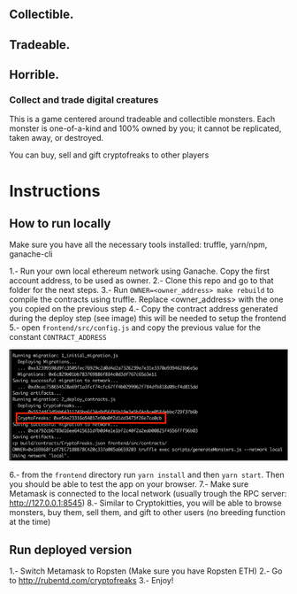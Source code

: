 ## Collectible.
## Tradeable.
## Horrible.

### Collect and trade digital creatures

This is a game centered around tradeable and collectible monsters. 
Each monster is one-of-a-kind and 100% owned by you; it cannot be replicated, taken away, or destroyed.

You can buy, sell and gift cryptofreaks to other players

# Instructions

## How to run locally 

Make sure you have all the necessary tools installed: truffle, yarn/npm, ganache-cli 

1.- Run your own local ethereum network using Ganache. Copy the first account address, to be used as owner. 
2.- Clone this repo and go to that folder for the next steps.
3.- Run `OWNER=<owner_address> make rebuild` to compile the contracts using truffle. Replace <owner_address> with the one you copied on the previous step
4.- Copy the contract address generated during the deploy step (see image) this will be needed to setup the frontend
5.- open `frontend/src/config.js` and copy the previous value for the constant `CONTRACT_ADDRESS`

![copy contract address](docs/contract_address.png)

6.- from the `frontend` directory run `yarn install` and then `yarn start`. Then you should be able to test the app on your browser.
7.- Make sure Metamask is connected to the local network (usually trough the RPC server: http://127.0.0.1:8545)
8.- Similar to Cryptokitties, you will be able to browse monsters, buy them, sell them, and gift to other users (no breeding function at the time)  

## Run deployed version 

1.- Switch Metamask to Ropsten (Make sure you have Ropsten ETH)
2.- Go to http://rubentd.com/cryptofreaks
3.- Enjoy!
